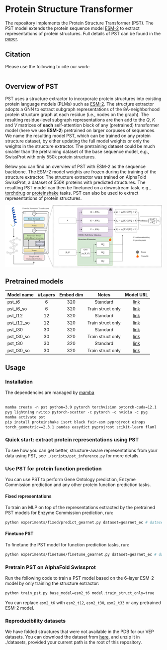 # Protein Structure Transformer

The repository implements the Protein Structure Transformer (PST). The PST model extends the protein sequence model [ESM-2][6] to extract representations of protein structures. Full details of PST can be found in the [paper][1].

## Citation

Please use the following to cite our work:

```bibtex
```


## Overview of PST

PST uses a structure extractor to incorporate protein structures into existing protein language models (PLMs) such as [ESM-2][6].
The structure extractor adopts a GNN to extract subgraph representations of the 8Å-neighborhood protein structure graph at each residue (i.e., nodes on the graph). The resulting residue-level subgraph representations are then add to the $Q$, $K$ and $V$ matrices of **each** self-attention block of any (pretrained) transformer model (here we use **ESM-2**) pretrained on larger corpuses of sequences. We name the resulting model PST, which can be trained on any protein structure dataset, by either updating the full model weights or only the weights in the structure extractor. The pretraining dataset could be much smaller than the pretraining dataset of the base sequence model, e.g., SwissProt with only 550k protein structures. 

Below you can find an overview of PST with ESM-2 as the sequence backbone. The ESM-2 model weights are frozen during the training of the structure extractor. The structure extractor was trained on AlphaFold SwissProt, a dataset of 550K proteins with predicted structures. The resulting PST model can then be finetuned on a downstream task, e.g., [torchdrug][5] or [proteinshake][4] tasks. PST can also be used to extract representations of protein structures.

![Overview of PST](assets/overview.png)

## Pretrained models

| Model name | #Layers | Embed dim |       Notes       |                         Model URL                          |
| :--------- | :-----: | :-------: | :---------------: | :--------------------------------------------------------: |
| pst_t6     |    6    |    320    |     Standard      | [link](https://datashare.biochem.mpg.de/s/ac9ufZ0NB2IrkZL) |
| pst_t6_so  |    6    |    320    | Train struct only | [link](https://datashare.biochem.mpg.de/s/ARzKycmMQePvLXs) |
| pst_t12    |   12    |    320    |     Standard      | [link](https://datashare.biochem.mpg.de/s/fOSIwJAIKLYjFe3) |
| pst_t12_so |   12    |    320    | Train struct only | [link](https://datashare.biochem.mpg.de/s/qRvDPTfExZkq38f) |
| pst_t30    |   30    |    320    |     Standard      | [link](https://datashare.biochem.mpg.de/s/a3yugJJMe0I0oEL) |
| pst_t30_so |   30    |    320    | Train struct only | [link](https://datashare.biochem.mpg.de/s/p73BABG81gZKElL) |
| pst_t30    |   30    |    320    |     Standard      | [link](https://datashare.biochem.mpg.de/s/RpWYV4o4ka3gHvX) |
| pst_t30_so |   30    |    320    | Train struct only | [link](https://datashare.biochem.mpg.de/s/xGpS7sIG7k8DZX0) |

## Usage

### Installation

The dependencies are managed by [mamba][2]

```

mamba create -n pst python=3.9 pytorch torchvision pytorch-cuda=12.1 pyg lightning nvitop pytorch-scatter -c pytorch -c nvidia -c pyg
mamba activate pst
pip install proteinshake isort black fair-esm pyprojroot einops torch_geometric==2.3.1 pandas easydict pyprojroot scikit-learn flaml

```

### Quick start: extract protein representations using PST

To see how you can get better, structure-aware representations from your data using PST, see `./scripts/pst_inference.py` for more details.

### Use PST for protein function prediction

You can use PST to perform Gene Ontology prediction, Enzyme Commission prediction and any other protein function prediction tasks.

#### Fixed representations

To train an MLP on top of the representations extracted by the pretrained PST models for Enzyme Commission prediction, run:

```bash
python experiments/fixed/predict_gearnet.py dataset=gearnet_ec # dataset=gearnet_go_bp, gearnet_go_cc or gearnet_go_mf for GO prediction
```

#### Finetune PST

To finetune the PST model for function prediction tasks, run:

```bash
python experiments/finetune/finetune_gearnet.py dataset=gearnet_ec # dataset=gearnet_go_bp, gearnet_go_cc or gearnet_go_mf for GO prediction
```

### Pretrain PST on AlphaFold Swissprot

Run the following code to train a PST model based on the 6-layer ESM-2 model by only training the structure extractor:

```bash
python train_pst.py base_model=esm2_t6 model.train_struct_only=true
```

You can replace `esm2_t6` with `esm2_t12`, `esm2_t30`, `esm2_t33` or any pretrained ESM-2 model.

### Reproducibility datasets

We have folded structures that were not available in the PDB for our VEP datasets. You can download the dataset from [here](https://datashare.biochem.mpg.de/s/2UgA8kBwmCAVEsL), and unzip it in ./datasets, provided your current path is the root of this repository.


[1]: https://arxiv.org/abs/TODO
[2]: https://mamba.readthedocs.io/en/latest/installation/mamba-installation.html
[3]: https://arxiv.org/abs/2202.03036
[4]: https://proteinshake.ai/
[5]: https://torchdrug.ai/
[6]: https://github.com/facebookresearch/esm/